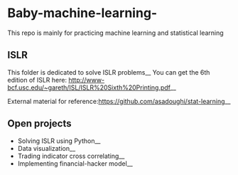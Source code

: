 # Baby-machine-learning-
This repo is mainly for practicing machine learning and statistical learning

## ISLR
This folder is dedicated to solve ISLR problems__
You can get the 6th edition of ISLR here: http://www-bcf.usc.edu/~gareth/ISL/ISLR%20Sixth%20Printing.pdf__

External material for reference:https://github.com/asadoughi/stat-learning__

## Open projects
- Solving ISLR using Python__
- Data visualization__
- Trading indicator cross correlating__
- Implementing financial-hacker model__

